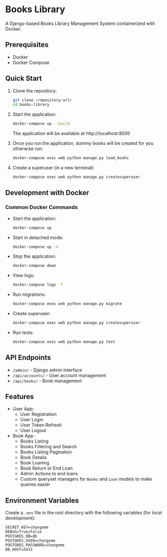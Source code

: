 # Books Library

A Django-based Books Library Management System containerized with Docker.

## Prerequisites

- Docker
- Docker Compose

## Quick Start

1. Clone the repository:
   ```bash
   git clone <repository-url>
   cd books-library
   ```

2. Start the application:
   ```bash
   docker-compose up --build
   ```
   The application will be available at http://localhost:8000

3. Once you run the application, dummy books will be created for you otherwise run:
   ```bash
   docker-compose exec web python manage.py load_books
   ```

4. Create a superuser (in a new terminal): 
   ```bash
   docker-compose exec web python manage.py createsuperuser
   ```

## Development with Docker

### Common Docker Commands

- Start the application:
  ```bash
  docker-compose up
  ```

- Start in detached mode:
  ```bash
  docker-compose up -d
  ```

- Stop the application:
  ```bash
  docker-compose down
  ```

- View logs:
  ```bash
  docker-compose logs -f
  ```

- Run migrations:
  ```bash
  docker-compose exec web python manage.py migrate
  ```

- Create superuser:
  ```bash
  docker-compose exec web python manage.py createsuperuser
  ```

- Run tests:
  ```bash
  docker-compose exec web python manage.py test
  ```

## API Endpoints

- `/admin/` - Django admin interface
- `/api/accounts/` - User account management
- `/api/books/` - Book management

## Features

- User App:
  - User Registration
  - User Login
  - User Token Refresh
  - User Logout
- Book App:
  - Books Listing
  - Books Filtering and Search
  - Books Listing Pagination
  - Book Details
  - Book Loaning
  - Book Return or End Loan
  - Admin Actions to end loans
  - Custom queryset managers for `Books` and `Loan` models to make queries easier


## Environment Variables

Create a `.env` file in the root directory with the following variables (for local development):

```
SECRET_KEY=changeme
DEBUG=True/False
POSTGRES_DB=db
POSTGRES_USER=changeme
POSTGRES_PASSWORD=changeme
DB_HOST=5432
```
